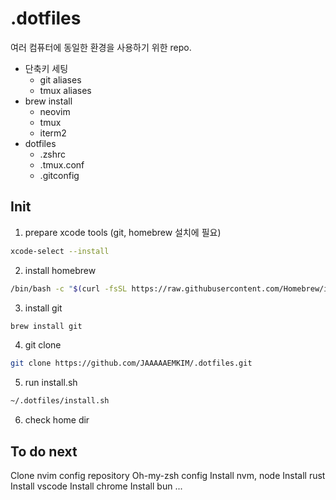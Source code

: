# .dotfiles

여러 컴퓨터에 동일한 환경을 사용하기 위한 repo.

- 단축키 세팅
  - git aliases
  - tmux aliases
- brew install
  - neovim
  - tmux
  - iterm2
- dotfiles
  - .zshrc
  - .tmux.conf
  - .gitconfig

## Init

1. prepare xcode tools (git, homebrew 설치에 필요)

```sh
xcode-select --install
```

2. install homebrew

```sh
/bin/bash -c "$(curl -fsSL https://raw.githubusercontent.com/Homebrew/install/HEAD/install.sh)"
```

3. install git

```sh
brew install git
```

4. git clone

```sh
git clone https://github.com/JAAAAAEMKIM/.dotfiles.git
```

5. run install.sh

```sh
~/.dotfiles/install.sh
```

6. check home dir

## To do next

Clone nvim config repository
Oh-my-zsh config
Install nvm, node
Install rust
Install vscode
Install chrome
Install bun
...
